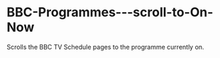 # BBC-Programmes---scroll-to-On-Now
Scrolls the BBC TV Schedule pages to the programme currently on.
